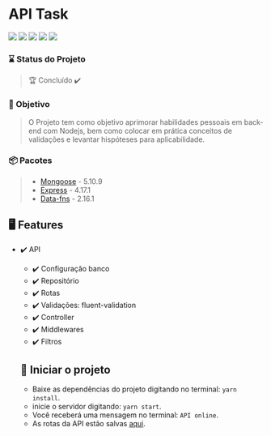 # API Task

<img src="https://img.shields.io/static/v1?label=.&message=Nodejs&color=339933&style=for-the-badge&logo=Node.js"/> <img src="https://img.shields.io/static/v1?label=.&message=JavaScript&color=F7DF1E&style=for-the-badge&logo=JavaScript"/> <img src="https://img.shields.io/static/v1?label=.&message=MongoDb&color=47A248&style=for-the-badge&logo=MongoDB"/> <img src="https://img.shields.io/static/v1?label=.&message=Insomnia&color=5849BE&style=for-the-badge&logo=Insomnia"/> <img src="https://img.shields.io/static/v1?label=.&message=Yarn&color=2C8EBB&style=for-the-badge&logo=Yarn"/>

### ⌛ Status do Projeto

> 🏆 Concluído ✔️
### 🎯  Objetivo

> O Projeto tem como objetivo aprimorar habilidades pessoais em back-end com Nodejs, bem como colocar em prática conceitos de validações e levantar hispóteses para aplicabilidade.


### 📦 Pacotes

> - [Mongoose](https://mongoosejs.com/) - 5.10.9
> - [Express](https://expressjs.com/pt-br/) - 4.17.1
> - [Data-fns](https://date-fns.org/) - 2.16.1

## 🖥️ Features

- ✔️ API
  - ✔️ Configuração banco
  - ✔️ Repositório
  - ✔️ Rotas
  - ✔️ Validações: fluent-validation
  - ✔️ Controller
  - ✔️ Middlewares
  - ✔️ Filtros

  ## 🔫 Iniciar o projeto
  - Baixe as dependências do projeto digitando no terminal: `yarn install`.
  - inicie o servidor digitando: `yarn start`.
  - Você receberá uma mensagem no terminal: `API online`.
  - As rotas da API estão salvas [aqui](https://github.com/rafaelbatistaroque/projeto_api_task/tree/master/src/utils).